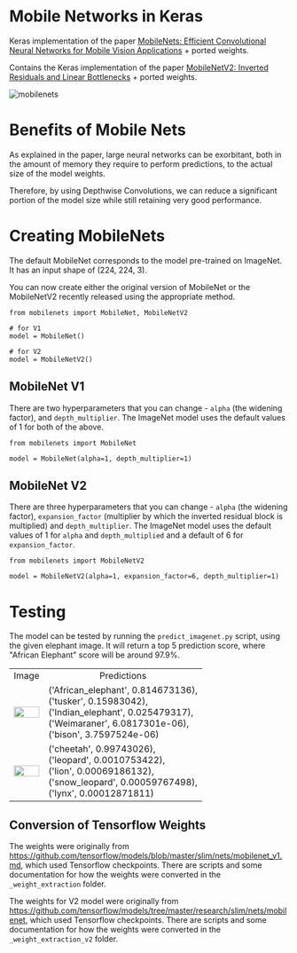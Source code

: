 # Mobile Networks in Keras

Keras implementation of the paper [MobileNets: Efficient Convolutional Neural Networks for Mobile Vision Applications](https://arxiv.org/pdf/1704.04861.pdf) + ported weights.

Contains the Keras implementation of the paper [MobileNetV2: Inverted Residuals and Linear Bottlenecks](https://arxiv.org/abs/1801.04381) + ported weights.

![mobilenets](https://github.com/titu1994/MobileNetworks/blob/master/images/mobilenets.PNG?raw=true)

# Benefits of Mobile Nets
As explained in the paper, large neural networks can be exorbitant, both in the amount of memory they require to perform predictions, to the actual size of the model weights.

Therefore, by using Depthwise Convolutions, we can reduce a significant portion of the model size while still retaining very good performance.

# Creating MobileNets

The default MobileNet corresponds to the model pre-trained on ImageNet. It has an input shape of (224, 224, 3).

You can now create either the original version of MobileNet or the MobileNetV2 recently released using the appropriate method.

```
from mobilenets import MobileNet, MobileNetV2 

# for V1
model = MobileNet()

# for V2
model = MobileNetV2()
```

## MobileNet V1
There are two hyperparameters that you can change - `alpha` (the widening factor), and `depth_multiplier`. The ImageNet model uses the default values of 1 for both of the above.

```
from mobilenets import MobileNet

model = MobileNet(alpha=1, depth_multiplier=1)
```

## MobileNet V2
There are three hyperparameters that you can change - `alpha` (the widening factor), `expansion_factor` (multiplier by which the inverted residual block is multiplied) and `depth_multiplier`. The ImageNet model uses the default values of 1 for `alpha` and `depth_multiplied` and a default of 6 for `expansion_factor`.

```
from mobilenets import MobileNetV2

model = MobileNetV2(alpha=1, expansion_factor=6, depth_multiplier=1)
```

# Testing 

The model can be tested by running the `predict_imagenet.py` script, using the given elephant image. It will return a top 5 prediction score, where "African Elephant" score will be around 97.9%.

<table>
<tr align='center'>
<td>Image</td>
<td>Predictions</td>
</tr>
<tr align='left'>
<td>
<img src="https://github.com/titu1994/MobileNetworks/blob/master/images/elephant.jpg?raw=true" width=100% height=100%>
</td>
<td>
('African_elephant', 0.814673136), <br>
('tusker', 0.15983042), <br>
('Indian_elephant', 0.025479317), <br>
('Weimaraner', 6.0817301e-06), <br>
('bison', 3.7597524e-06)
</td>
</tr>
<tr align='left'>
<td>
<img src="https://github.com/titu1994/MobileNetworks/blob/master/images/cheetah.jpg?raw=true" width=100% height=50%>
</td>
<td>
('cheetah', 0.99743026), <br>
('leopard', 0.0010753422), <br>
('lion', 0.00069186132), <br>
('snow_leopard', 0.00059767498), <br>
('lynx', 0.00012871811)
</td>
</tr>
</table>

## Conversion of Tensorflow Weights
The weights were originally from https://github.com/tensorflow/models/blob/master/slim/nets/mobilenet_v1.md, which used Tensorflow checkpoints. There are scripts and some documentation for how the weights were converted in the `_weight_extraction` folder.

The weights for V2 model were originally from https://github.com/tensorflow/models/tree/master/research/slim/nets/mobilenet, which used Tensorflow checkpoints. There are scripts and some documentation for how the weights were converted in the `_weight_extraction_v2` folder.

